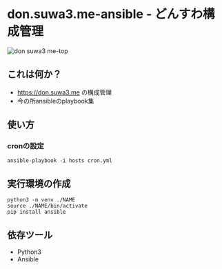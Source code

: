 # don.suwa3.me-ansible  - どんすわ構成管理
![don suwa3 me-top](https://user-images.githubusercontent.com/45281231/64934735-c5123480-d887-11e9-9257-c0d55618db00.png)

## これは何か？

- https://don.suwa3.me の構成管理
- 今の所ansibleのplaybook集

## 使い方

### cronの設定

```
ansible-playbook -i hosts cron.yml
```

## 実行環境の作成

```
python3 -m venv ./NAME
source ./NAME/bin/activate
pip install ansible
```

## 依存ツール

- Python3
- Ansible
